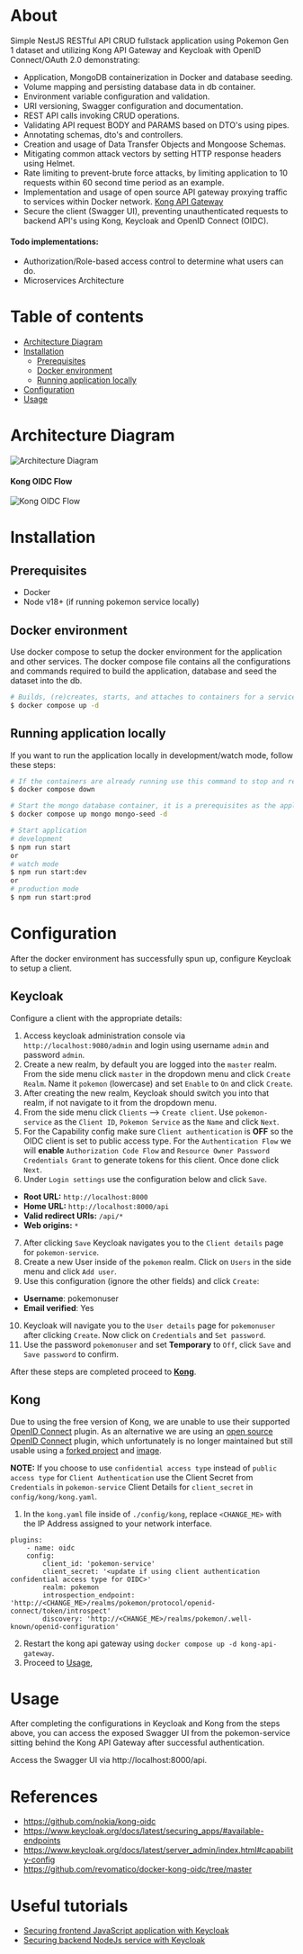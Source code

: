 # About

Simple NestJS RESTful API CRUD fullstack application using Pokemon Gen 1 dataset and utilizing Kong API Gateway and Keycloak with OpenID Connect/OAuth 2.0 demonstrating:

- Application, MongoDB containerization in Docker and database seeding.
- Volume mapping and persisting database data in db container.
- Environment variable configuration and validation.
- URI versioning, Swagger configuration and documentation.
- REST API calls invoking CRUD operations.
- Validating API request BODY and PARAMS based on DTO's using pipes.
- Annotating schemas, dto's and controllers.
- Creation and usage of Data Transfer Objects and Mongoose Schemas.
- Mitigating common attack vectors by setting HTTP response headers using Helmet.
- Rate limiting to prevent-brute force attacks, by limiting application to 10 requests within 60 second time period as an example.
- Implementation and usage of open source API gateway proxying traffic to services within Docker network. [Kong API Gateway](https://docs.konghq.com/gateway/latest/)
- Secure the client (Swagger UI), preventing unauthenticated requests to backend API's using Kong, Keycloak and OpenID Connect (OIDC).

#### Todo implementations:

- Authorization/Role-based access control to determine what users can do.
- Microservices Architecture

# Table of contents

<!--ts-->

- [Architecture Diagram](#architecture-diagram)
- [Installation](#installation)
  - [Prerequisites](#prerequisites)
  - [Docker environment](#docker-environment)
  - [Running application locally](#docker-environment)
- [Configuration](#configuration)
- [Usage](#usage)
<!--te-->

# Architecture Diagram

![Architecture Diagram](/devops/images/diagram.png)

#### Kong OIDC Flow

![Kong OIDC Flow](/devops/images/kong_oidc_flow.png)

# Installation

## Prerequisites

- Docker
- Node v18+ (if running pokemon service locally)

## Docker environment

Use docker compose to setup the docker environment for the application and other services. The docker compose file contains all the configurations and commands required to build the application, database and seed the dataset into the db.

```bash
# Builds, (re)creates, starts, and attaches to containers for a service in detached mode. Ommit -d if you don't want to run in detached mode.
$ docker compose up -d
```

## Running application locally

If you want to run the application locally in development/watch mode, follow these steps:

```bash
# If the containers are already running use this command to stop and remove containers, networks.
$ docker compose down

# Start the mongo database container, it is a prerequisites as the application connects to the database on start up.
$ docker compose up mongo mongo-seed -d

# Start application
# development
$ npm run start
or
# watch mode
$ npm run start:dev
or
# production mode
$ npm run start:prod
```

# Configuration

After the docker environment has successfully spun up, configure Keycloak to setup a client.

## Keycloak

Configure a client with the appropriate details:

1. Access keycloak administration console via `http://localhost:9080/admin` and login using username `admin` and password `admin`.
2. Create a new realm, by default you are logged into the `master` realm. From the side menu click `master` in the dropdown menu and click `Create Realm`. Name it `pokemon` (lowercase) and set `Enable` to `On` and click `Create`.
3. After creating the new realm, Keycloak should switch you into that realm, if not navigate to it from the dropdown menu.
4. From the side menu click `Clients` --> `Create client`. Use `pokemon-service` as the `Client ID`, `Pokemon Service` as the `Name` and click `Next`.
5. For the Capability config make sure `Client authentication` is **OFF** so the OIDC client is set to public access type. For the `Authentication Flow` we will **enable** `Authorization Code Flow` and `Resource Owner Password Credentials Grant` to generate tokens for this client. Once done click `Next`.
6. Under `Login settings` use the configuration below and click `Save`.

- **Root URL:** `http://localhost:8000`
- **Home URL:** `http://localhost:8000/api`
- **Valid redirect URIs:** `/api/*`
- **Web origins:** `*`

7. After clicking `Save` Keycloak navigates you to the `Client details` page for `pokemon-service`.
8. Create a new User inside of the `pokemon` realm. Click on `Users` in the side menu and click `Add user`.
9. Use this configuration (ignore the other fields) and click `Create`:
- **Username**: pokemonuser
- **Email verified**: Yes
10. Keycloak will navigate you to the `User details` page for `pokemonuser` after clicking `Create`. Now click on `Credentials` and `Set password`.
11. Use the password `pokemonuser` and set **Temporary** to `Off`, click `Save` and `Save password` to confirm.

After these steps are completed proceed to **[Kong](#kong)**.

## Kong

Due to using the free version of Kong, we are unable to use their supported [OpenID Connect](https://docs.konghq.com/hub/kong-inc/openid-connect/) plugin. As an alternative we are using an [open source OpenID Connect](https://github.com/nokia/kong-oidc) plugin, which unfortunately is no longer maintained but still usable using a [forked project](https://github.com/revomatico/docker-kong-oidc/tree/master) and [image](https://hub.docker.com/r/cristianchiru/docker-kong-oidc).

**NOTE:** If you choose to use `confidential access type` instead of `public access type` for `Client Authentication` use the Client Secret from `Credentials` in `pokemon-service` Client Details for `client_secret` in `config/kong/kong.yaml`.

1. In the `kong.yaml` file inside of `./config/kong`, replace `<CHANGE_ME>` with the IP Address assigned to your network interface.

```
plugins:
    - name: oidc
    config:
        client_id: 'pokemon-service'
        client_secret: '<update if using client authentication confidential access type for OIDC>'
        realm: pokemon
        introspection_endpoint: 'http://<CHANGE_ME>/realms/pokemon/protocol/openid-connect/token/introspect'
        discovery: 'http://<CHANGE_ME>/realms/pokemon/.well-known/openid-configuration'

```

2. Restart the kong api gateway using `docker compose up -d kong-api-gateway`.
3. Proceed to [Usage](#usage),

# Usage

After completing the configurations in Keycloak and Kong from the steps above, you can access the exposed Swagger UI from the pokemon-service sitting behind the Kong API Gateway after successful authentication.

Access the Swagger UI via http://localhost:8000/api.

# References

- https://github.com/nokia/kong-oidc
- https://www.keycloak.org/docs/latest/securing_apps/#available-endpoints
- https://www.keycloak.org/docs/latest/server_admin/index.html#capability-config
- https://github.com/revomatico/docker-kong-oidc/tree/master

# Useful tutorials

- [Securing frontend JavaScript application with Keycloak](https://www.keycloak.org/docs/latest/securing_apps/#_javascript_adapter)
- [Securing backend NodeJs service with Keycloak](https://www.keycloak.org/docs/latest/securing_apps/#_nodejs_adapter)
